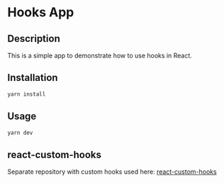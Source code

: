 # Hooks App

## Description

This is a simple app to demonstrate how to use hooks in React.

## Installation

```bash
yarn install
```

## Usage

```bash
yarn dev
```

## react-custom-hooks

Separate repository with custom hooks used here: [react-custom-hooks](https://github.com/sudoalx/react-custom-hooks)
